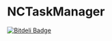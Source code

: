 # NCTaskManager
[![Bitdeli Badge](https://d2weczhvl823v0.cloudfront.net/MaxVinogradov/nctaskmanager/trend.png)](https://bitdeli.com/free "Bitdeli Badge")
